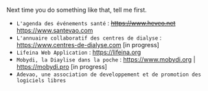 Next time you do something like that, tell me first.

- `L'agenda des événements santé` : ~~https://www.heveo.net~~ https://www.santevao.com
- `L'annuaire collaboratif des centres de dialyse` : https://www.centres-de-dialyse.com [in progress]
- `Lifeina Web Application` : https://lifeina.org 
- `Mobydi, la Diaylise dans la poche` : https://www.mobydi.org | https://mobydi.pro [in progress]
- `Adevao, une association de developpement et de promotion des logiciels libres`
